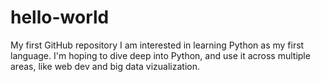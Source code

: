 # hello-world
My first GitHub repository
I am interested in learning Python as my first language. I'm hoping to dive deep into Python, and use it across multiple areas, like web dev and big data vizualization.
